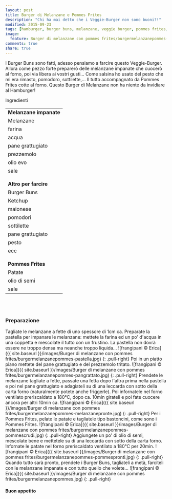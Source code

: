 ```yaml
---
layout: post
title: Burger di Melanzane e Pommes Frites
description: "Chi ha mai detto che i Veggie-Burger non sono buoni?!"
modified: 2015-09-23
tags: [hamburger, burger buns, melanzane, veggie burger, pommes frites, patate, vegan]
image:
  feature: Burger di melanzane con pommes frites/burgermelanzanepommes-header.jpg
comments: true
share: true
---
```


I Burger Buns sono fatti, adesso pensiamo a farcire questo Veggie-Burger. Allora come pezzo forte preparerò delle melanzane impanate che cuocerò al forno, poi via libera ai vostri gusti... Come salsina ho usato del pesto che mi era rimasto, pomodoro, sottilette,... Il tutto accompagnato da Pommes Frites cotte al forno. Questo Burger di Melanzane non ha niente da invidiare al Hamburger! 


<div class="ingredients">
  <div class="ingredients-title">Ingredienti</div>
  <table>
    <tbody>
      <tr>
        <td colspan="2"><b>Melanzane impanate</b></td>
      </tr>
      <tr>
        <td>Melanzane</td>
      </tr>
      <tr>
        <td>farina</td>
      </tr>
      <tr>
        <td>acqua</td>
      </tr>
      <tr>
        <td>pane grattugiato</td>
      </tr>
      <tr>
        <td>prezzemolo</td>
      </tr>
      <tr>
        <td>olio evo</td>
      </tr>
      <tr>
        <td>sale</td>
      </tr>
      <tr style="height: 15px;"></tr>
      <tr>          
        <td colspan="2"><b>Altro per farcire</b></td>
      </tr>
      <tr>
        <td>Burger Buns</td>
      </tr>
      <tr>
        <td>Ketchup</td>
      </tr>
      <tr>
        <td>maionese</td>
      </tr>
      <tr>
        <td>pomodori</td>
      </tr>
      <tr>
        <td>sottilette</td>
      </tr>
      <tr>
        <td>pane grattugiato</td>
      </tr>
      <tr>
        <td>pesto</td>
      </tr>
      <tr>
        <td>ecc</td>
      </tr>
      <tr style="height: 15px;"></tr>
      <tr>          
        <td colspan="2"><b>Pommes Frites</b></td>
      </tr>
      <tr>
        <td>Patate</td>
      </tr>
      <tr>
        <td>olio di semi</td>
      </tr>
      <tr>
        <td>sale</td>
      </tr>
    </tbody>
  </table>
  <br></br>
</div>


<h3>
  <font color="grey">
    <i class="icon-cogs"></i>
  </font> Preparazione
</h3>

Tagliate le melanzane a fette di uno spessore di 1cm ca. Preparate la pastella per impanare le melanzane: mettete la farina ed un po' d'acqua in una coppetta e mescolate il tutto con un frustino. La pastella non dovrà essere ne troppo densa ma neanche troppo liquida...
![frangipani © Erica]({{ site.baseurl }}/images/Burger di melanzane con pommes frites/burgermelanzanepommes-pastella.jpg)
{: .pull-right}
Poi in un piatto piano mettete del pane grattugiato e del prezzemolo tritato.
![frangipani © Erica]({{ site.baseurl }}/images/Burger di melanzane con pommes frites/burgermelanzanepommes-pangrattato.jpg)
{: .pull-right}
Prendete le melanzane tagliate a fette, passate una fetta dopo l'altra prima nella pastella e poi nel pane grattugiato e adagiateli su di una leccarda con sotto della carta forno (naturalmente potete anche friggerle). Poi infornatele nel forno ventilato preriscaldato a 180°C, dopo ca. 10min girateli e poi fate cuocere ancora per altri 10min ca. 
![frangipani © Erica]({{ site.baseurl }}/images/Burger di melanzane con pommes frites/burgermelanzanepommes-melanzanepronte.jpg)
{: .pull-right}
Per i Pommes Frites, pelate le patate e tagliatele tipo bastoncini, come sono i Pommes Frites. 
![frangipani © Erica]({{ site.baseurl }}/images/Burger di melanzane con pommes frites/burgermelanzanepommes-pommescrudi.jpg)
{: .pull-right}
Aggiungete un po' di olio di semi, mescolate bene e mettetele su di una leccarda con sotto della carta forno. Infornate le patate nel forno preriscaldato ventilato a 180°C per 20min.
![frangipani © Erica]({{ site.baseurl }}/images/Burger di melanzane con pommes frites/burgermelanzanepommes-pommespronti.jpg)
{: .pull-right}
Quando tutto sarà pronto, prendete i Burger Buns, tagliateli a metà, farciteli con le melanzane impanate e con tutto quello che volete...
![frangipani © Erica]({{ site.baseurl }}/images/Burger di melanzane con pommes frites/burgermelanzanepommes.jpg)
{: .pull-right}


<h4>Buon appetito
  <font color="red">
    <i class="icon-smile"></i>
  </font>
</h4>
